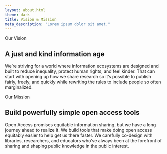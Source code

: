 ```yaml
---
layout: about.html
theme: dark
title: Vision & Mission
meta_description: "Lorem ipsum dolor sit amet."
---
```


Our Vision
## A just and kind information age
We’re striving for a world where information ecosystems are designed and built to reduce inequality, protect human rights, and feel kinder. That can start with opening up how we share research so it’s possible to publish fairly, freely, and quickly while rewriting the rules to include people so often marginalized.

Our Mission
## Build powerfully simple open access tools

Open Access promises equitable information sharing, but we have a long journey ahead to realize it. We build tools that make doing open access equitably easier to help get us there faster. We carefully co-design with libraries, researchers, and educators who’ve always been at the forefront of sharing and shaping public knowledge in the public interest.
